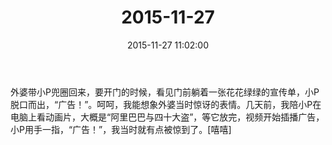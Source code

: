 ﻿---
title: 2015-11-27
date: 2015-11-27 11:02:00
tags:
categories: 爸爸
---
外婆带小P兜圈回来，要开门的时候，看见门前躺着一张花花绿绿的宣传单，小P脱口而出，“广告！”。呵呵，我能想象外婆当时惊讶的表情。几天前，我陪小P在电脑上看动画片，大概是“阿里巴巴与四十大盗”，等它放完，视频开始插播广告，小P用手一指，“广告！”，我当时就有点被惊到了。[嘻嘻] ​​​​ 